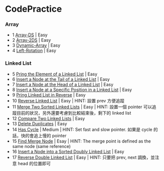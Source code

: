 # CodePractice

### Array

- 1 [Array-DS](https://www.hackerrank.com/challenges/arrays-ds?isFullScreen=true) | Easy
- 2 [Array-2DS](https://www.hackerrank.com/challenges/2d-array?isFullScreen=true) | Easy
- 3 [Dynamic-Array](https://www.hackerrank.com/challenges/dynamic-array?isFullScreen=true) | Easy
- 4 [Left-Rotation](https://www.hackerrank.com/challenges/array-left-rotation?isFullScreen=true) | Easy

### Linked List

- 5 [Pring the Element of a Linked List](https://www.hackerrank.com/challenges/print-the-elements-of-a-linked-list?isFullScreen=true) | Easy
- 6 [Insert a Node at the Tail of a Linked List](https://www.hackerrank.com/challenges/insert-a-node-at-the-tail-of-a-linked-list?isFullScreen=true) | Easy
- 7 [Insert a Node at the Head of a Linked List](https://www.hackerrank.com/challenges/insert-a-node-at-the-head-of-a-linked-list?isFullScreen=true) | Easy
- 8 [Insert a Node at a Specific Position in a Linked List](https://www.hackerrank.com/challenges/insert-a-node-at-a-specific-position-in-a-linked-list?isFullScreen=true) | Easy
- 9 [Pring Linked List in Reverse](https://www.hackerrank.com/challenges/print-the-elements-of-a-linked-list-in-reverse?isFullScreen=true) | Easy
- 10 [Reverse Linked List](https://www.hackerrank.com/challenges/reverse-a-linked-list?isFullScreen=true) | Easy | HINT: 設置 prev 方便追蹤
- 11 [Merge Two Sorted Linked Lists](https://www.hackerrank.com/challenges/merge-two-sorted-linked-lists?isFullScreen=true) | Easy | HINT: 設置一個 pointer 可以追蹤目前的狀況，另外還要考慮到比較結束後，剩下的 linked list
- 12 [Compare Two Linked Lists](https://www.hackerrank.com/challenges/compare-two-linked-lists?isFullScreen=true) | Easy
- 13 [Delete Duplicates](https://www.hackerrank.com/challenges/delete-duplicate-value-nodes-from-a-sorted-linked-list?isFullScreen=true) | Easy
- 14 [Has Cycle](https://www.hackerrank.com/challenges/detect-whether-a-linked-list-contains-a-cycle?isFullScreen=true) | Medium | HINT: Set fast and slow pointer. 如果是 cycle 的話，快的會追上慢的 pointer
- 15 [Find Merge Node](https://www.hackerrank.com/challenges/find-the-merge-point-of-two-joined-linked-lists/problem?isFullScreen=true) | Esay | HINT: The merge point is defined as the same node (same reference)
- 16 [Insert a Node into a Sorted Doubly Linked List](https://www.hackerrank.com/challenges/insert-a-node-into-a-sorted-doubly-linked-list?isFullScreen=true) | Easy
- 17 [Reverse Double Linked List](https://www.hackerrank.com/challenges/reverse-a-doubly-linked-list?isFullScreen=true) | Easy | HINT: 只要把 prev, next 調換，並注意 head 的位置即可
